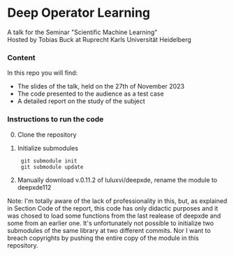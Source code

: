 # Deep Operator Learning

A talk for the Seminar "Scientific Machine Learning" \
Hosted by Tobias Buck at Ruprecht Karls Universität Heidelberg

### Content
In this repo you will find:
- The slides of the talk, held on the 27th of November 2023
- The code presented to the audience as a test case
- A detailed report on the study of the subject

### Instructions to run the code
0. Clone the repository
1. Initialize submodules

        git submodule init
        git submodule update
2. Manually download v.0.11.2 of luluxvi/deepxde, rename the module to deepxde112

Note: I'm totally aware of the lack of professionality in this, but, as explained in Section Code of the report, this code has only didactic purposes and it was chosed to load some functions from the last realease of deepxde and some from an earlier one. It's unfortunately not possible to initialize two submodules of the same library at two different commits. Nor I want to breach copyrights by pushing the entire copy of the module in this repository.